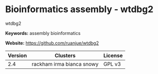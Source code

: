 # Bioinformatics assembly - wtdbg2

wtdbg2

**Keywords:** assembly bioinformatics

**Website:** <https://github.com/ruanjue/wtdbg2>

| Version | Clusters | License |
| ------- | -------- | ------- |
| 2.4 | rackham irma bianca snowy | GPL v3 |

